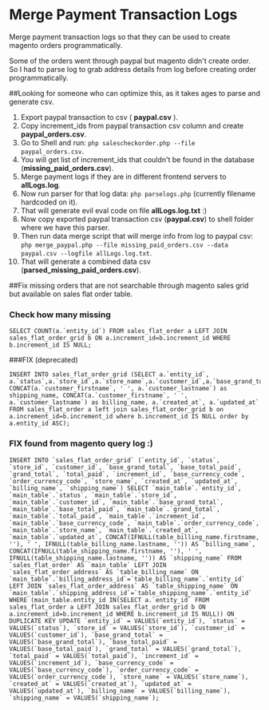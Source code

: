 Merge Payment Transaction Logs
==============================

Merge payment transaction logs so that they can be used to create magento orders programmatically.

Some of the orders went through paypal but magento didn't create order. So I had to parse log to grab address details from log before creating order programmatically.

##Looking for someone who can optimize this, as it takes ages to parse and generate csv.

1. Export paypal transaction to csv ( **paypal.csv** ).
2. Copy increment_ids from paypal transaction csv column and create **paypal_orders.csv**.
3. Go to Shell and run: `php salescheckorder.php --file paypal_orders.csv`.
4. You will get list of increment_ids that couldn't be found in the database (**missing_paid_orders.csv**).
5. Merge payment logs if they are in different frontend servers to **allLogs.log**.
6. Now run parser for that log data: `php parselogs.php` (currently filename hardcoded on it).
7. That will generate evil eval code on file  **allLogs.log.txt** :)
8. Now copy exported paypal transaction csv (**paypal.csv**) to shell folder where we have this parser.
9. Then run data merge script that will merge info from log to paypal csv: `php merge_paypal.php --file missing_paid_orders.csv --data paypal.csv --logfile allLogs.log.txt`.
10. That will generate a combined data csv (**parsed_missing_paid_orders.csv**).


##Fix missing orders that are not searchable through magento sales grid but available on sales flat order table.
### Check how many missing
```mysql
SELECT COUNT(a.`entity_id`) FROM sales_flat_order a LEFT JOIN sales_flat_order_grid b ON a.increment_id=b.increment_id WHERE b.increment_id IS NULL;
```

###FIX (deprecated)
```mysql
INSERT INTO sales_flat_order_grid (SELECT a.`entity_id`, a.`status`,a.`store_id`,a.`store_name`,a.`customer_id`,a.`base_grand_total`,a.`base_total_paid`,a.`grand_total`,a.`total_paid`,a.`increment_id`,a.`base_currency_code`,a.`order_currency_code`, CONCAT(a.`customer_firstname`, ' ', a.`customer_lastname`) as  shipping_name, CONCAT(a.`customer_firstname`, ' ', a.`customer_lastname`) as billing_name, a.`created_at`, a.`updated_at` FROM sales_flat_order a left join sales_flat_order_grid b on a.increment_id=b.increment_id where b.increment_id IS NULL order by a.entity_id ASC);
```


### FIX found from magento query log :)
```mysql
INSERT INTO `sales_flat_order_grid` (`entity_id`, `status`, `store_id`, `customer_id`, `base_grand_total`, `base_total_paid`, `grand_total`, `total_paid`, `increment_id`, `base_currency_code`, `order_currency_code`, `store_name`, `created_at`, `updated_at`, `billing_name`, `shipping_name`) SELECT `main_table`.`entity_id`, `main_table`.`status`, `main_table`.`store_id`, `main_table`.`customer_id`, `main_table`.`base_grand_total`, `main_table`.`base_total_paid`, `main_table`.`grand_total`, `main_table`.`total_paid`, `main_table`.`increment_id`, `main_table`.`base_currency_code`, `main_table`.`order_currency_code`, `main_table`.`store_name`, `main_table`.`created_at`, `main_table`.`updated_at`, CONCAT(IFNULL(table_billing_name.firstname, ''), ' ', IFNULL(table_billing_name.lastname, '')) AS `billing_name`, CONCAT(IFNULL(table_shipping_name.firstname, ''), ' ', IFNULL(table_shipping_name.lastname, '')) AS `shipping_name` FROM `sales_flat_order` AS `main_table` LEFT JOIN `sales_flat_order_address` AS `table_billing_name` ON `main_table`.`billing_address_id`=`table_billing_name`.`entity_id` LEFT JOIN `sales_flat_order_address` AS `table_shipping_name` ON `main_table`.`shipping_address_id`=`table_shipping_name`.`entity_id` WHERE (main_table.entity_id IN(SELECT a.`entity_id` FROM sales_flat_order a LEFT JOIN sales_flat_order_grid b ON a.increment_id=b.increment_id WHERE b.increment_id IS NULL)) ON DUPLICATE KEY UPDATE `entity_id` = VALUES(`entity_id`), `status` = VALUES(`status`), `store_id` = VALUES(`store_id`), `customer_id` = VALUES(`customer_id`), `base_grand_total` = VALUES(`base_grand_total`), `base_total_paid` = VALUES(`base_total_paid`), `grand_total` = VALUES(`grand_total`), `total_paid` = VALUES(`total_paid`), `increment_id` = VALUES(`increment_id`), `base_currency_code` = VALUES(`base_currency_code`), `order_currency_code` = VALUES(`order_currency_code`), `store_name` = VALUES(`store_name`), `created_at` = VALUES(`created_at`), `updated_at` = VALUES(`updated_at`), `billing_name` = VALUES(`billing_name`), `shipping_name` = VALUES(`shipping_name`);
```
